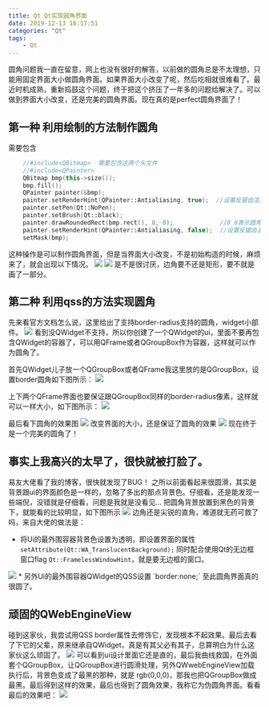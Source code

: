 ```yaml
---
title: Qt Qt实现圆角界面
date: 2019-12-13 16:17:51
categories: "Qt"
tags:
	- Qt
---
```

圆角问题我一直在留意，网上也没有很好的解答，以前做的圆角总是不太理想，只能用固定界面大小做圆角界面。如果界面大小改变了呢，然后吃相就很难看了。最近时机成熟，重新捣鼓这个问题，终于把这个挤压了一年多的问题给解决了。可以做到界面大小改变，还是完美的圆角界面。现在真的是perfect圆角界面了！
<!-- more -->

## 第一种 利用绘制的方法制作圆角
需要包含
```CPP
	//#include<QBitmap>  需要包含这两个头文件
	//#include<QPainter>
	QBitmap bmp(this->size());
	bmp.fill();
	QPainter painter(&bmp);
	painter.setRenderHint(QPainter::Antialiasing, true);  //设置反锯齿渲染
	painter.setPen(Qt::NoPen);
	painter.setBrush(Qt::black);
	painter.drawRoundedRect(bmp.rect(), 8, 8);             //8 8表示圆角的x radius跟 y radius
	painter.setRenderHint(QPainter::Antialiasing, false);  //设置反锯齿渲染
	setMask(bmp);
```
这种操作是可以制作圆角界面，但是当界面大小改变，不是初始构造的时候，麻烦来了，就会出现以下情况。
<img src="../image/Qt/round/paint1.png">
<img src="../image/Qt/round/paint2.png">
是不是很讨厌，边角要不还是矩形，要不就是画了一部分。

## 第二种 利用qss的方法实现圆角
先来看官方文档怎么说，这里给出了支持border-radius支持的圆角，widget小部件。
<img src="../image/Qt/round/qss.png">
看到没QWidget不支持，所以你创建了一个QWidget的ui，里面不要再包含QWidget的容器了，可以用QFrame或者QGroupBox作为容器，这样就可以作为圆角了。

首先QWidget儿子放一个QGroupBox或者QFrame我这里放的是QGroupBox，设置border圆角如下图所示：
<img src="../image/Qt/round/qss3.png">

上下两个QFrame界面也要保证跟QGroupBox同样的border-radius像素，这样就可以一样大小，如下图所示：
<img src="../image/Qt/round/qss4.png">

最后看下圆角的效果图
<img src="../image/Qt/round/qss1.png">
改变界面的大小，还是保证了圆角的效果
<img src="../image/Qt/round/qss2.png">
现在终于是一个完美的圆角了！

## 事实上我高兴的太早了，很快就被打脸了。
易友大佬看了我的博客，很快就发现了BUG！
之所以前面看起来很圆滑，其实是背景跟ui的界面颜色是一样的，忽略了多出的那点背景色。仔细看，还是能发现一些端倪，没错就是仔细看，问题是我就是没看见...
把圆角背景放置到黑色的背景下，就能看的比较明显，如下图所示
<img src="../image/Qt/round/error.png">
边角还是尖锐的直角，难道就无药可救了吗，来自大佬的做法是：
* 将Ui的最外围容器背景色设置为透明，即设置界面的属性`setAttribute(Qt::WA_TranslucentBackground);`
同时配合使用Qt的无边框窗口flag `Qt::FramelessWindowHint`，就是要无边框的窗口。
<img src="../image/Qt/round/qss5.png">
* 另外Ui的最外围容器QWidget的QSS设置 `border:none;`
至此圆角界面真的很圆了。

## 顽固的QWebEngineView
碰到这家伙，我尝试用QSS border属性去修饰它，发现根本不起效果。最后去看了下它的父辈，原来继承自QWidget，真是有其父必有其子，总算明白为什么这家伙这么顽固了。
<img src="../image/Qt/round/web.png">
可以看到ui设计里面它还是直的，最后我曲线救国，在外面套个QGroupBox，让QGroupBox进行圆滑处理，另外QWwebEngineView加载执行后，背景色变成了最黑的那种，就是
rgb(0,0,0)，那我也把QGroupBox做成最黑。最后得到这样的效果，最后也得到了圆角效果，我称它为伪圆角界面。看看最后的效果吧：
<img src="../image/Qt/round/web.gif">






